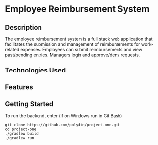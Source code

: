 # Employee Reimbursement System

## Description
The employee reimbursement system is a full stack web application that facilitates the submission and management of reimbursements for work-related expenses.  Employees can submit reimbursements and view past/pending entries.  Managers login and approve/deny requests.

## Technologies Used

## Features

## Getting Started

To run the backend, enter (if on Windows run in Git Bash)

```
git clone https://github.com/polydin/project-one.git
cd project-one
./gradlew build
./gradlew run
```
